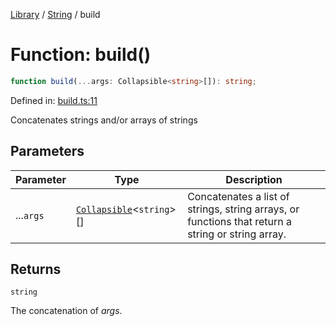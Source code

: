 <!-- markdownlint-disable -->
<!-- cspell: disable -->
[Library](../index.md) / [String](./index.md) / build

# Function: build()

```ts
function build(...args: Collapsible<string>[]): string;
```

Defined in: [build.ts:11](https://github.com/technobuddha/library/blob/main/src/build.ts#L11)

Concatenates strings and/or arrays of strings

## Parameters

| Parameter | Type | Description |
| ------ | ------ | ------ |
| ...`args` | [`Collapsible`](../Array/Collapsible.md)\<`string`\>[] | Concatenates a list of strings, string arrays, or functions that return a string or string array. |

## Returns

`string`

The concatenation of *args*.

